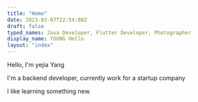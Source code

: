 ```yaml
---
title: "Home"
date: 2023-03-07T22:54:08Z
draft: false
typed_names: Java Developer, Flutter Developer, Photographer
display_name: YOUNG Hello
layout: "index"
---
```




Hello, I'm yejia Yang

I'm a backend developer, currently work for a startup company

I like learning something new.